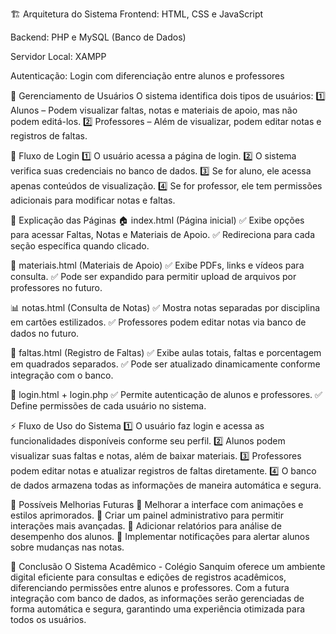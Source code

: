 🏗️ Arquitetura do Sistema
Frontend: HTML, CSS e JavaScript

Backend: PHP e MySQL (Banco de Dados)

Servidor Local: XAMPP

Autenticação: Login com diferenciação entre alunos e professores

🔑 Gerenciamento de Usuários
O sistema identifica dois tipos de usuários: 1️⃣ Alunos – Podem visualizar faltas, notas e materiais de apoio, mas não podem editá-los. 2️⃣ Professores – Além de visualizar, podem editar notas e registros de faltas.

📌 Fluxo de Login
1️⃣ O usuário acessa a página de login. 2️⃣ O sistema verifica suas credenciais no banco de dados. 3️⃣ Se for aluno, ele acessa apenas conteúdos de visualização. 4️⃣ Se for professor, ele tem permissões adicionais para modificar notas e faltas.

📄 Explicação das Páginas
🏠 index.html (Página inicial)
✅ Exibe opções para acessar Faltas, Notas e Materiais de Apoio. ✅ Redireciona para cada seção específica quando clicado.

📂 materiais.html (Materiais de Apoio)
✅ Exibe PDFs, links e vídeos para consulta. ✅ Pode ser expandido para permitir upload de arquivos por professores no futuro.

📊 notas.html (Consulta de Notas)
✅ Mostra notas separadas por disciplina em cartões estilizados. ✅ Professores podem editar notas via banco de dados no futuro.

🚫 faltas.html (Registro de Faltas)
✅ Exibe aulas totais, faltas e porcentagem em quadrados separados. ✅ Pode ser atualizado dinamicamente conforme integração com o banco.

🔐 login.html + login.php
✅ Permite autenticação de alunos e professores. ✅ Define permissões de cada usuário no sistema.

⚡ Fluxo de Uso do Sistema
1️⃣ O usuário faz login e acessa as funcionalidades disponíveis conforme seu perfil. 2️⃣ Alunos podem visualizar suas faltas e notas, além de baixar materiais. 3️⃣ Professores podem editar notas e atualizar registros de faltas diretamente. 4️⃣ O banco de dados armazena todas as informações de maneira automática e segura.

📌 Possíveis Melhorias Futuras
🔹 Melhorar a interface com animações e estilos aprimorados. 🔹 Criar um painel administrativo para permitir interações mais avançadas. 🔹 Adicionar relatórios para análise de desempenho dos alunos. 🔹 Implementar notificações para alertar alunos sobre mudanças nas notas.

🚀 Conclusão
O Sistema Acadêmico - Colégio Sanquim oferece um ambiente digital eficiente para consultas e edições de registros acadêmicos, diferenciando permissões entre alunos e professores. Com a futura integração com banco de dados, as informações serão gerenciadas de forma automática e segura, garantindo uma experiência otimizada para todos os usuários.
